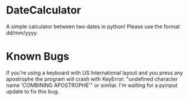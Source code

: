 # DateCalculator 
A simple calculator between two dates in python! 
Please use the format dd/mm/yyyy.



# Known Bugs
If you're using a keyboard with US International layout and you press any apostrophe the program will crash with KeyError: "undefined character name 'COMBINING APOSTROPHE'"
or similar. I'm waiting for a pyinput update to fix this bug.
